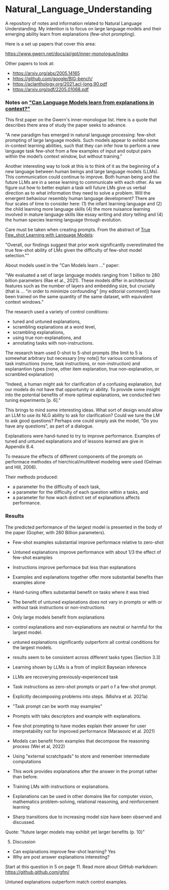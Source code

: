 # Natural_Language_Understanding

A repository of notes and information related to Natural Language Understanding.   My intention is to focus on large language models and their emerging ability learn from explanations (few-shot prompting).

Here is a set up papers that cover this area:

https://www.gwern.net/docs/ai/gpt/inner-monologue/index

Other papers to look at:
* https://arxiv.org/abs/2005.14165
* https://github.com/google/BIG-bench/
* https://aclanthology.org/2021.acl-long.90.pdf
* https://arxiv.org/pdf/2205.01068.pdf


### Notes on ["Can Language Models learn from explanations in context?"](https://arxiv.org/pdf/2204.02329.pdf)


This first paper on the Gwern's inner-monologue list.   Here is a quote that describes there area of study the paper seeks to advance.

"A new paradigm has emerged in natural language processing: few-shot prompting of large language models. Such models appear to exhibit some in-context learning abilities, such that they can infer how to perform a new language task few-shot from a few examples of input and output pairs within the model’s context window, but without training."

Another interesting way to look at this is to think of it as the beginning of a new language between human beings and large language models (LLMs).   This communication could continue to improve.   Both human being and the future LLMs are in a sense learning to communicate with each other.   As we figure out how to better explain a task will future LMs give us verbal direction as to what information they need to solve a problem.   Will the emergent behaviour resembly human language development?   There are four scales of time to consider here:  (1) the infant learning language and (2) the child learning more language skills (4) the more nuisance learning involved in mature language skills like essay writing and story telling and (4) the human species learning language through evolution. 

Care must be taken when creating prompts. From the abstract of [True Few_shot Learning with Language Models](https://arxiv.org/abs/2105.11447):

"Overall, our findings suggest that prior work significantly overestimated the true few-shot ability of LMs given the difficulty of few-shot model selection.""

About models used in the "Can Models learn ..." paper:

"We evaluated a set of large language models ranging from 1 billion to 280 billion parameters (Rae et al., 2021). These models differ in architectural features such as the number of layers and embedding size, but crucially (that is ... "in order to minimize confounding" [my editorial comment]) have been trained on the same quantity of the same dataset, with equivalent context windows."

The research used a variety of control conditions:
* tuned and untuned explanations,
* scrambling explanations at a word level,
* scrambling explanations,
* using true non-explanations, and
* annotating tasks with non-instructions.

The research team used 0-shot to 5-shot prompts (the limit to 5 is somewhat arbitrary but necessary [my note]) for various combinations of task instructions (none, task instructions, or non-instruction) and explanantion types (none, other item explanation, true non-explanation, or scrambled explanation)

"Indeed, a human might ask for clarification of a confusing explanation, but our models do not have that opportunity or ability. To provide some insight into the potential benefits of more optimal explanations, we conducted two tuning experiments [p. 6]."

This brings to mind some interesting ideas.   What sort of design would allow an LLM to use its NLG ability to ask for clarification?   Could we tune the LM to ask good questions?  Perhaps one could simply ask the model, "Do you have any questions", as part of a dialogue.

Explanations were hand-tuned to try to improve performance.   Examples of tuned and untuned explanations and of lessons learned are give in Appendix B.4.

To measure the effects of different components of the prompts on performace methodes of hierchical/multilevel modeling were used (Gelman and Hill, 2006).

Their methods produced:
* a parameter fro the difficulty of each task,
* a parameter for the difficulty of each question within a tasks, and
* a parameter for how wach distinct set of explanations affects performance.

### Results
The predicted performance of the largest model is presented in the body of the paper (Gopher, with 280 Billion parameters).

* Few-shot examples substantial improve performace relative to zero-shot
* Untuned explanations improve performance with about 1/3 the effect of few-shot examples
* Instructions improve performace but less than explanations
* Examples and explanations together offer more substantial benefits than examples alone
* Hand-tuning offers substantial benefit on tasks where it was tried
* The benefit of untuned explanations does not vary in prompts or with or without task instructions or non-instructions
* Only large models benefit from explanations
* control explanations and non-explanations are neutral or harmful for the largest model.
* untuned explanations significantly outperform all contral conditions for the largest models.
* results seem to be consistent across different tasks types (Section 3.3)


* Learning shown by LLMs is a from of implicit Bayseian inference
* LLMs are recoverying previously-experienced task
* Task instructions as zero-shot prompts or part o f a few-shot prompt.
* Explicitly decomposing problems into steps. (Mishra et al. 2021a) 
* "Task prompt can be worth may examples"
* Prompts with taks descriptors and example with explanations.
* Few shot prompting to have modes explain their answer for user interpretability not for improved performance (Marasovic et al. 2021)
* Models can benefit from examples that decompose the reasoning process (Wei et al, 2022)
* Using "external scratchpads" to store and remember intermediate computations
* This work provides explanations after the answer in the prompt rather than before.
* Training LMs with instructions or explanations.
* Explanations can be used in other domains like for computer vision, mathematics problem-solving, relational reasoning, and reinforcement learning
* Sharp transitions due to increasing model size have been observed and discussed.

Quote:  "future larger models may exhibit yet larger benefits (p. 10)"

5. Discussion

* Can explanations improve few-shot learning?  Yes
* Why are post answer explanations interesting?

Start at this question in 5 on page 11. 
Read more about GitHub markdown:  https://github.github.com/gfm/











Untuned explanations outperform match control examples.







